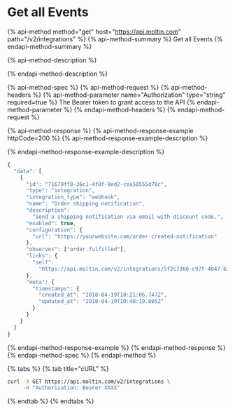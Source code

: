 # Get all Events

{% api-method method="get" host="https://api.moltin.com" path="/v2/integrations" %}
{% api-method-summary %}
Get all Events
{% endapi-method-summary %}

{% api-method-description %}

{% endapi-method-description %}

{% api-method-spec %}
{% api-method-request %}
{% api-method-headers %}
{% api-method-parameter name="Authorization" type="string" required=true %}
The Bearer token to grant access to the API
{% endapi-method-parameter %}
{% endapi-method-headers %}
{% endapi-method-request %}

{% api-method-response %}
{% api-method-response-example httpCode=200 %}
{% api-method-response-example-description %}

{% endapi-method-response-example-description %}

```javascript
{
  "data": [
    {
      "id": "71679ff8-36c1-4f8f-8ed2-cea50555d78c",
      "type": "integration",
      "integration_type": "webhook",
      "name": "Order shipping notification",
      "description":
        "Send a shipping notification via email with discount code.",
      "enabled": true,
      "configuration": {
        "url": "https://yourwebsite.com/order-created-notification"
      },
      "observes": ["order.fulfilled"],
      "links": {
        "self":
          "https://api.moltin.com/v2/integrations/5f2c7366-c97f-4047-b3f3-a603270db189"
      },
      "meta": {
        "timestamps": {
          "created_at": "2018-04-19T10:21:06.747Z",
          "updated_at": "2018-04-19T10:40:19.805Z"
        }
      }
    }
  ]
}
```
{% endapi-method-response-example %}
{% endapi-method-response %}
{% endapi-method-spec %}
{% endapi-method %}

{% tabs %}
{% tab title="cURL" %}
```bash
curl -X GET https://api.moltin.com/v2/integrations \
     -H "Authorization: Bearer XXXX"
```
{% endtab %}
{% endtabs %}

